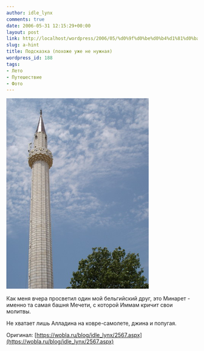 ```yaml
---
author: idle_lynx
comments: true
date: 2006-05-31 12:15:29+00:00
layout: post
link: http://localhost/wordpress/2006/05/%d0%9f%d0%be%d0%b4%d1%81%d0%ba%d0%b0%d0%b7%d0%ba%d0%b0-%d0%bf%d0%be%d1%85%d0%be%d0%b6%d0%b5-%d1%83%d0%b6%d0%b5-%d0%bd%d0%b5-%d0%bd%d1%83%d0%b6%d0%bd%d0%b0%d1%8f/
slug: a-hint
title: Подсказка (похоже уже не нужная)
wordpress_id: 188
tags:
- Лето
- Путешествие
- Фото
---
```


![Turkey - Tower](images/2007/05/4ad7eb8b-a2bf-4b0b-af18-b863a893bfea.JPG)

Как меня вчера просветил один мой бельгийский друг, это Минарет - именно та самая башня Мечети, с которой Иммам кричит свои молитвы.

Не хватает лишь Алладина на ковре-самолете, джина и попугая.

Оригинал: [https://wobla.ru/blog/idle_lynx/2567.aspx](https://wobla.ru/blog/idle_lynx/2567.aspx)
